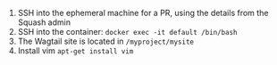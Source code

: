 1. SSH into the ephemeral machine for a PR, using the details from the Squash admin
2. SSH into the container: `docker exec -it default /bin/bash`
3. The Wagtail site is located in `/myproject/mysite`
4. Install vim `apt-get install vim`
